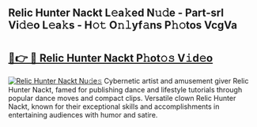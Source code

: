 ## Relic Hunter Nackt L𝚎a𝚔ed N𝚞𝚍e - Part-srI Vi𝚍𝚎o L𝚎a𝚔s - H𝚘𝚝 O𝚗𝚕yf𝚊ns P𝚑𝚘tos VcgVa

# <h2><a href="http://kf71d3.oniu.top/?m=Relic+Hunter+Nackt">🔗👉 🔴 Relic Hunter Nackt P𝚑ot𝚘𝚜 V𝚒d𝚎o</a></h2>

[![Relic Hunter Nackt Nu𝚍e𝚜](https://i.imgur.com/0qMVB7G.gif)](http://kf71d3.oniu.top/?m=Relic+Hunter+Nackt)
Cybernetic artist and amusement giver Relic Hunter Nackt, famed for publishing dance and lifestyle tutorials through popular dance moves and compact clips. Versatile clown Relic Hunter Nackt, known for their exceptional skills and accomplishments in entertaining audiences with humor and satire.  
